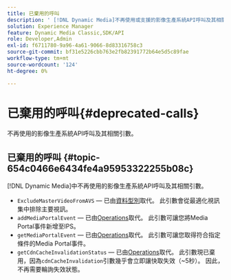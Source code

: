 ```yaml
---
title: 已棄用的呼叫
description: ' [!DNL Dynamic Media]不再使用或支援的影像生產系統API呼叫及其相關引數。'
solution: Experience Manager
feature: Dynamic Media Classic,SDK/API
role: Developer,Admin
exl-id: f6711780-9a96-4a61-9066-8d83316758c3
source-git-commit: bf31e5226cbb763e2fb82391772b64e5d5c89fae
workflow-type: tm+mt
source-wordcount: '124'
ht-degree: 0%

---
```


# 已棄用的呼叫{#deprecated-calls}

不再使用的影像生產系統API呼叫及其相關引數。

## 已棄用的呼叫 {#topic-654c0466e6434fe4a95953322255b08c}

[!DNL Dynamic Media]中不再使用的影像生產系統API呼叫及其相關引數。

* `ExcludeMasterVideoFromAVS` — 已由[資料型別](/help/aem-ips-api/types/c-data-types/c-data-types.md)取代。 此引數會從最適化視訊集中排除主要視訊。<!-- Adobe is ending support for this parameter on September 1, 2022. -->
* `addMediaPortalEvent` — 已由[Operations](/help/aem-ips-api/operations/c-operations-intro/c-operations-intro.md)取代。 此引數可讓您將Media Portal事件新增至IPS。
* `getMediaPortalEvent` — 已由[Operations](/help/aem-ips-api/operations/c-operations-intro/c-operations-intro.md)取代。 此引數可讓您取得符合指定條件的Media Portal事件。
* `getCdnCacheInvalidationStatus` — 已由[Operations](/help/aem-ips-api/operations/c-operations-intro/c-operations-intro.md)取代。 此引數現已棄用，因為`cdnCacheInvalidation`引數幾乎會立即讓快取失效（~5秒）。 因此，不再需要輪詢失效狀態。
